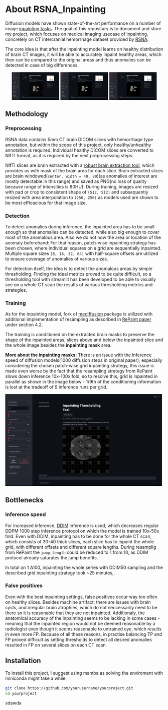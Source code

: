 # About RSNA_Inpainting

Diffusion models have shown state-of-the-art performance on a number of image [inpainting tasks](https://paperswithcode.com/task/image-inpainting). The goal of this repositary is to document and store my project, which focuses on medical imaging usecase of inpainting, concretely on CT intercranial hemorrhage dataset provided by [RSNA](https://www.rsna.org/rsnai/ai-image-challenge/rsna-intracranial-hemorrhage-detection-challenge-2019). 

The core idea is that after the inpainting model learns on healthy distribution of brain CT images, it will be able to accurately inpaint healthy areas, which then can be compared to the original areas and thus anomalies can be detected in case of big differences.

<p align="center">
  <img src="assets/inpainting_example_0.png" width="30%" />
  <img src="assets/inpainting_example_1.png" width="30%" />
  <img src="assets/inpainting_example_2.png" width="30%" />
</p>


## Methodology 

### Preprocessing

RSNA data contains 5mm CT brain DICOM slices with hemorrhage type annotation, but within the scope of this project, only healthy/unhealthy annotation is required. Individual healthy DICOM slices are converted to NIfTI format, as it is required by the next preprocessing steps. 

NIfTI slices are brain extracted with a [robust brain extraction tool](https://github.com/aqqush/CT_BET), which provides us with mask of the brain area for each slice. Brain extracted slices are brain windowed(`center, width = 40, 80`)(as anomalies of interest are mostly detectable in this range) and saved as PNG(no loss of quality because range of intensities is 80HU). During training, images are resized with pad or crop to consistent shape of `(512, 512)` and subsequently resized with area interpolation to `(256, 256)` as models used are shown to be most efficacious for that image size.

### Detection 

To detect anomalies during inference, the inpainted area has to be small enough so that anomalies can be detected, while also big enough to cover most of the anomalous area. Also we do not now the area or location of the anomaly beforehand: For that reason, patch-wise inpainting strategy has been chosen, where individual squares on a grid are sequentially inpainted. Multiple square sizes `[8, 16, 32, 64]` with half-square offsets are utilized to ensure coverage of anomalies of various sizes. 

For detection itself, the idea is to detect the anomalous areas by simple thresholding. Finding the ideal metrics proved to be quite difficult, so a thresholding tool with streamlit has been developed to be able to visually see on a whole CT scan the results of various thresholding metrics and strategies. 

### Training

As for the inpainting model, fork of [mediffusion](https://github.com/BardiaKh/Mediffusion.git) package is utilized with additional implementation of resampling as described in [RePaint paper](https://arxiv.org/abs/2201.09865) under section 4.2. 

The training is conditioned on the extracted brain masks to preserve the shape of the inpainted areas, slices above and below the inpainted slice and the whole image besides the __inpainting mask__ area. 

**More about the inpainting masks:** 
There is an issue with the inference speed of diffusion models(1000 diffusion steps in original paper), especially considering the chosen patch-wise grid inpainting strategy, this issue is made even worse by the fact that the resampling strategy from RePaint slows down inference 10x-100x fold, so to resolve this, grid is inpainted in parallel as shown in the image below - 1/9th of the conditioning information is lost at the tradeoff of 9 inference runs per grid. 

<img src="assets/inpaint_grid.png" alt="Inpaint Grid" width="500" />

## Bottlenecks

### Inference speed

For increased inference, [DDIM](https://arxiv.org/abs/2010.02502) inference is used, which decreases regular DDPM 1000 step inference protocol on which the model is trained 10x-50x fold. Even with DDIM, inpainting has to be done for the whole CT scan, which consists of 30-40 thick slices, each slice has to inpaint the whole grid, with different offsets and different square lengths. During resamplig from RePaint the `jump_length` could be reduced to 1 from 10, as DDIM protocol already saturates the jump benefits. 

In total on 1 A100, inpainting the whole series with DDIM50 sampling and the described grid inpainting strategy took ~25 minutes,.

### False positives

Even with the best inpainting settings, false positives occur way too often on healthy slices. Besides machine artifact, there are issues with brain cysts, and irregular brain atrophies, which do not neccessarily need to be there so it is reasonable that they are not inpainted. Additionaly, the anatomical accuracy of the inpainting seems to be lacking in some cases - meaning that the inpainted region would not be deemed reasonable by a radiologist even though it seems reasonable to untrained eye, which results in even more FP. Because of all these reasons, in practise balancing TP and FP proved difficult as setting thresholds to detect all desired anomalies resulted in FP on several slices on each CT scan.

## Installation

To install this project, I suggest using mamba as solving the enviroment with miniconda might take a while.

```bash
git clone https://github.com/yourusername/yourproject.git
cd yourproject
```
sdawda

